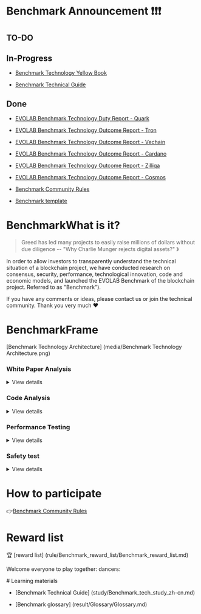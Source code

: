 # Benchmark Announcement :exclamation::exclamation::exclamation:
## TO-DO

## In-Progress


- [Benchmark Technology Yellow Book](result/Benchmark_yellowpaper_zh-cn/Benchmark_yellowpaper_zh-cn.md)

- [Benchmark Technical Guide](study/Benchmark_tech_study_zh-cn.md)

## Done

- [EVOLAB Benchmark Technology Duty Report - Quark](https://mp.weixin.qq.com/s/GtMxlf8J8QdTiV2sZVTAPw)

- [EVOLAB Benchmark Technology Outcome Report - Tron](https://mp.weixin.qq.com/s/-NPpj73BCy381O4bwTcZ2A)

- [EVOLAB Benchmark Technology Outcome Report - Vechain](https://mp.weixin.qq.com/s/K5CPeWYLEECddRHXSAMQ2Q)

- [EVOLAB Benchmark Technology Outcome Report - Cardano](https://mp.weixin.qq.com/s/ghOmNEqo3o8eviQwWsqJqg)

- [EVOLAB Benchmark Technology Outcome Report - Zilliqa](https://mp.weixin.qq.com/s/_AmX1sd6ckiHIvsreOY_OQ)

- [EVOLAB Benchmark Technology Outcome Report - Cosmos](https://mp.weixin.qq.com/s/1mCLkHr_aPrfl05YjewO2Q)

- [Benchmark Community Rules](rule/Benchmark_rule/Benchmark_rule.md)

- [Benchmark template](rule/Benchmark_template/Benchmark_template.md)

# BenchmarkWhat is it?

> Greed has led many projects to easily raise millions of dollars without due diligence -- "Why Charlie Munger rejects digital assets?" 》

In order to allow investors to transparently understand the technical situation of a blockchain project, we have conducted research on consensus, security, performance, technological innovation, code and economic models, and launched the EVOLAB Benchmark of the blockchain project. Referred to as "Benchmark").

If you have any comments or ideas, please contact us or join the technical community. Thank you very much :heart:

# BenchmarkFrame

[Benchmark Technology Architecture] (media/Benchmark Technology Architecture.png)


### White Paper Analysis

<details>

<summary>View details</summary>

[White Paper Analysis] (media/white paper analysis.png)

</details>

### Code Analysis

<details>
<summary>View details</summary>

![code analysis] (media/code analysis.png)

</details>

### Performance Testing

<details>
<summary>View details</summary>

[Performance test] (media/performance test.png)

</details>

### Safety test

<details>
<summary>View details</summary>

![Security Test] (media/security test.png)

</details>

# How to participate

:point_right:[Benchmark Community Rules](rule/Benchmark_rule/Benchmark_rule.md)


# Reward list

:trophy: [reward list] (rule/Benchmark_reward_list/Benchmark_reward_list.md)

Welcome everyone to play together: dancers:

# Learning materials

- [Benchmark Technical Guide] (study/Benchmark_tech_study_zh-cn.md)

- [Benchmark glossary] (result/Glossary/Glossary.md)
